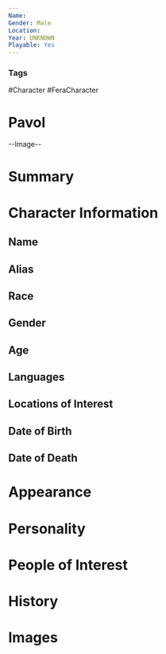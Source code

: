 ```yaml
---
Name: 
Gender: Male
Location: 
Year: UNKNOWN
Playable: Yes
---
```


### Tags
#Character #FeraCharacter 

# Pavol

--Image--

# Summary


# Character Information

## Name

## Alias

## Race

## Gender

## Age

## Languages

## Locations of Interest

## Date of Birth

## Date of Death

# Appearance

# Personality

# People of Interest

# History

# Images

